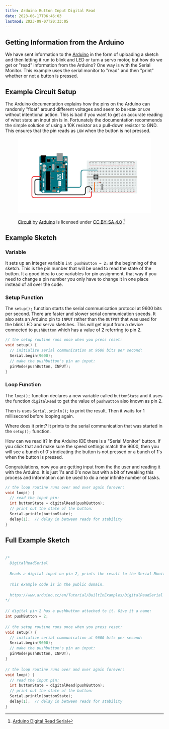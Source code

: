 ```yaml
---
title: Arduino Button Input Digital Read
date: 2023-06-17T06:46:03
lastmod: 2023-09-07T20:33:05
---
```


## Getting Information from the Arduino

We have sent information to the [Arduino](arduino-introduction.md) in the form of uploading a sketch and then letting it run to blink and LED or turn a servo motor, but how do we get or "read" information from the Arduino? One way is with the Serial Monitor. This example uses the serial monitor to "read" and then "print" whether or not a button is pressed.

## Example Circuit Setup

The Arduino documentation explains how the pins on the Arduino can randomly "float" around different voltages and seem to be `HIGH` or `LOW` without intentional action. This is bad if you want to get an accurate reading of what state an input pin is in. Fortunately the documentation recommends the simple solution of using a 10K resistor as a pull-down resistor to GND. This ensures that the pin reads as `LOW` when the button is not pressed.

<figure>

[![Arduino Button Circuit](./attachments/2023-arduino-button-digital-read-serial-example-circuit-from-arduino-docs.png)](./attachments/2023-arduino-button-digital-read-serial-example-circuit-from-arduino-docs.png)

<figcaption>

[Circuit](https://www.arduino.cc/en/Tutorial/BuiltInExamples/DigitalReadSerial) by [Arduino](https://www.arduino.cc/) is licensed under [CC BY-SA 4.0](https://creativecommons.org/licenses/by-sa/4.0/) [^1]

</figcaption>
</figure>

## Example Sketch

### Variable

It sets up an integer variable `int pushButton = 2;` at the beginning of the sketch. This is the pin number that will be used to read the state of the button. It a good idea to use variables for pin assignment, that way if you need to change a pin number you only have to change it in one place instead of all over the code.

### Setup Function

The `setup();` function starts the serial communication protocol at 9600 bits per second. There are faster and slower serial communication speeds. It also sets an Arduino pin to `INPUT` rather than the `OUTPUT` that was used for the blink LED and servo sketches. This will get input from a device connected to `pushButton` which has a value of 2 referring to pin 2.

```C
// the setup routine runs once when you press reset:
void setup() {
  // initialize serial communication at 9600 bits per second:
  Serial.begin(9600);
  // make the pushbutton's pin an input:
  pinMode(pushButton, INPUT);
}
```

### Loop Function

The `loop();` function declares a new variable called `buttonState` and it uses the function `digitalRead` to get the value of `pushButton` also known as pin 2.

Then is uses `Serial.prinln();` to print the result. Then it waits for 1 millisecond before looping again.

Where does it print? It prints to the serial communication that was started in the `setup();` function.

How can we read it? In the Arduino IDE there is a "Serial Monitor" button. If you click that and make sure the speed settings match the 9600, then you will see a bunch of 0's indicating the button is not pressed or a bunch of 1's when the button is pressed.

Congratulations, now you are getting input from the the user and reading it with the Arduino. It is just 1's and 0's now but with a bit of tweaking this process and information can be used to do a near infinite number of tasks.

```C
// the loop routine runs over and over again forever:
void loop() {
  // read the input pin:
  int buttonState = digitalRead(pushButton);
  // print out the state of the button:
  Serial.println(buttonState);
  delay(1);  // delay in between reads for stability
}
```

## Full Example Sketch

```C

/*
  DigitalReadSerial

  Reads a digital input on pin 2, prints the result to the Serial Monitor

  This example code is in the public domain.

  https://www.arduino.cc/en/Tutorial/BuiltInExamples/DigitalReadSerial
*/

// digital pin 2 has a pushbutton attached to it. Give it a name:
int pushButton = 2;

// the setup routine runs once when you press reset:
void setup() {
  // initialize serial communication at 9600 bits per second:
  Serial.begin(9600);
  // make the pushbutton's pin an input:
  pinMode(pushButton, INPUT);
}

// the loop routine runs over and over again forever:
void loop() {
  // read the input pin:
  int buttonState = digitalRead(pushButton);
  // print out the state of the button:
  Serial.println(buttonState);
  delay(1);  // delay in between reads for stability
}
```

[^1]: [Arduino Digital Read Serial](https://www.arduino.cc/en/Tutorial/BuiltInExamples/DigitalReadSerial)
